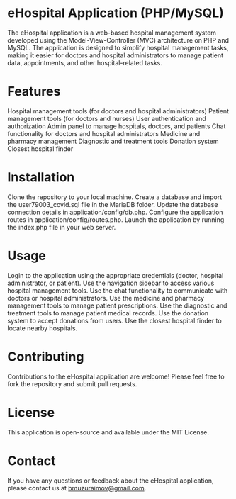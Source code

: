 # eHospital Application (PHP/MySQL)
The eHospital application is a web-based hospital management system developed using the Model-View-Controller (MVC) architecture on PHP and MySQL. The application is designed to simplify hospital management tasks, making it easier for doctors and hospital administrators to manage patient data, appointments, and other hospital-related tasks.

# Features
Hospital management tools (for doctors and hospital administrators)
Patient management tools (for doctors and nurses)
User authentication and authorization
Admin panel to manage hospitals, doctors, and patients
Chat functionality for doctors and hospital administrators
Medicine and pharmacy management
Diagnostic and treatment tools
Donation system
Closest hospital finder

# Installation
Clone the repository to your local machine.
Create a database and import the user79003_covid.sql file in the MariaDB folder.
Update the database connection details in application/config/db.php.
Configure the application routes in application/config/routes.php.
Launch the application by running the index.php file in your web server.

# Usage
Login to the application using the appropriate credentials (doctor, hospital administrator, or patient).
Use the navigation sidebar to access various hospital management tools.
Use the chat functionality to communicate with doctors or hospital administrators.
Use the medicine and pharmacy management tools to manage patient prescriptions.
Use the diagnostic and treatment tools to manage patient medical records.
Use the donation system to accept donations from users.
Use the closest hospital finder to locate nearby hospitals.

# Contributing
Contributions to the eHospital application are welcome! Please feel free to fork the repository and submit pull requests.

# License
This application is open-source and available under the MIT License.

# Contact
If you have any questions or feedback about the eHospital application, please contact us at bmuzuraimov@gmail.com.
